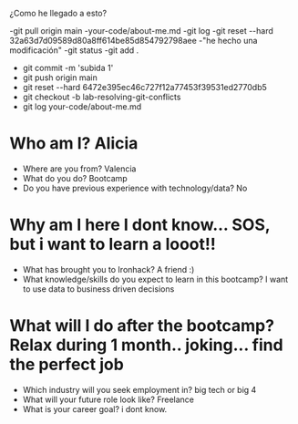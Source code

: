 ¿Como he llegado a esto?

-git pull origin main
-your-code/about-me.md
-git log
-git reset --hard 32a63d7d09589d80a8ff614be85d854792798aee
-"he hecho una modificación"
-git status
-git add .
- git  commit -m 'subida 1'
- git push origin main
- git reset --hard 6472e395ec46c727f12a77453f39531ed2770db5
- git checkout -b lab-resolving-git-conflicts
- git log your-code/about-me.md



# Who am I? Alicia

* Where are you from? Valencia
* What do you do? Bootcamp
* Do you have previous experience with technology/data? No

# Why am I here I dont know... SOS, but i want to learn a looot!!

* What has brought you to Ironhack? A friend :)
* What knowledge/skills do you expect to learn in this bootcamp? I want to use data to business driven decisions

# What will I do after the bootcamp? Relax during 1 month.. joking... find the perfect job

* Which industry will you seek employment in? big tech or big 4
* What will your future role look like? Freelance 
* What is your career goal? i dont know.
